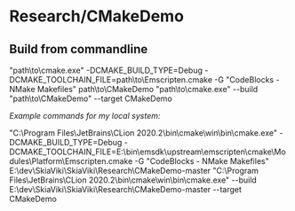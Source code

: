 Research/CMakeDemo
=====================
Build from commandline
------------------
"path\to\cmake.exe" -DCMAKE_BUILD_TYPE=Debug -DCMAKE_TOOLCHAIN_FILE=path\to\Emscripten.cmake -G "CodeBlocks - NMake Makefiles" path\to\CMakeDemo
"path\to\cmake.exe" --build "path\to\CMakeDemo" --target CMakeDemo

*Example commands for my local system:*

"C:\Program Files\JetBrains\CLion 2020.2\bin\cmake\win\bin\cmake.exe" -DCMAKE_BUILD_TYPE=Debug -DCMAKE_TOOLCHAIN_FILE=E:\bin\emsdk\upstream\emscripten\cmake\Modules\Platform\Emscripten.cmake -G "CodeBlocks - NMake Makefiles" E:\dev\SkiaViki\SkiaViki\Research\CMakeDemo-master
"C:\Program Files\JetBrains\CLion 2020.2\bin\cmake\win\bin\cmake.exe" --build E:\dev\SkiaViki\SkiaViki\Research\CMakeDemo-master --target CMakeDemo
